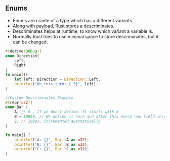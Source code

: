## Enums
- Enums are craete of a type which has a different variants.
- Along with payload, Rust stores a descriminates. 
- Descriminates helps at runtime, to know which variant a variable is. 
- Normally Rust tries to use minimal space to store descriminates, but it can be changed.
```rust
#[derive(Debug)]
enum Direction{
    Left,
    Right
}
fn main(){
    let left: Direction = Direction::Left;
    println!("On this turn: {:?}", left);
}
```

```rust
//Custom Descriminates Example
#[repr(u32)]
enum Bar {
    A, // 0 , If we don't define. It starts with 0
    B = 10000, // We define it here and after this every new field increments it.
    C, // 10001, incremented automatically
}

fn main() {
    println!("A: {}", Bar::A as u32);
    println!("B: {}", Bar::B as u32);
    println!("C: {}", Bar::C as u32);
}
```
